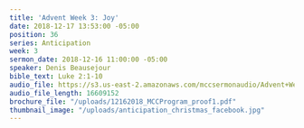 ```yaml
---
title: 'Advent Week 3: Joy'
date: 2018-12-17 13:53:00 -05:00
position: 36
series: Anticipation
week: 3
sermon_date: 2018-12-16 11:00:00 -05:00
speaker: Denis Beausejour
bible_text: Luke 2:1-10
audio_file: https://s3.us-east-2.amazonaws.com/mccsermonaudio/Advent+Week+3_+Joy.lite.mp3
audio_file_length: 16609152
brochure_file: "/uploads/12162018_MCCProgram_proof1.pdf"
thumbnail_image: "/uploads/anticipation_christmas_facebook.jpg"
---
```


